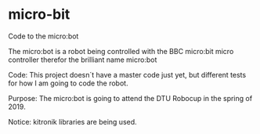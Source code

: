 # micro-bit
Code to the micro:bot

The micro:bot is a robot being controlled with the BBC micro:bit micro controller therefor the brilliant name micro:bot

Code: This project doesn´t have a master code just yet, but different tests for how I am going to code the robot. 

Purpose: The micro:bot is going to attend the DTU Robocup in the spring of 2019.

Notice: kitronik libraries are being used.